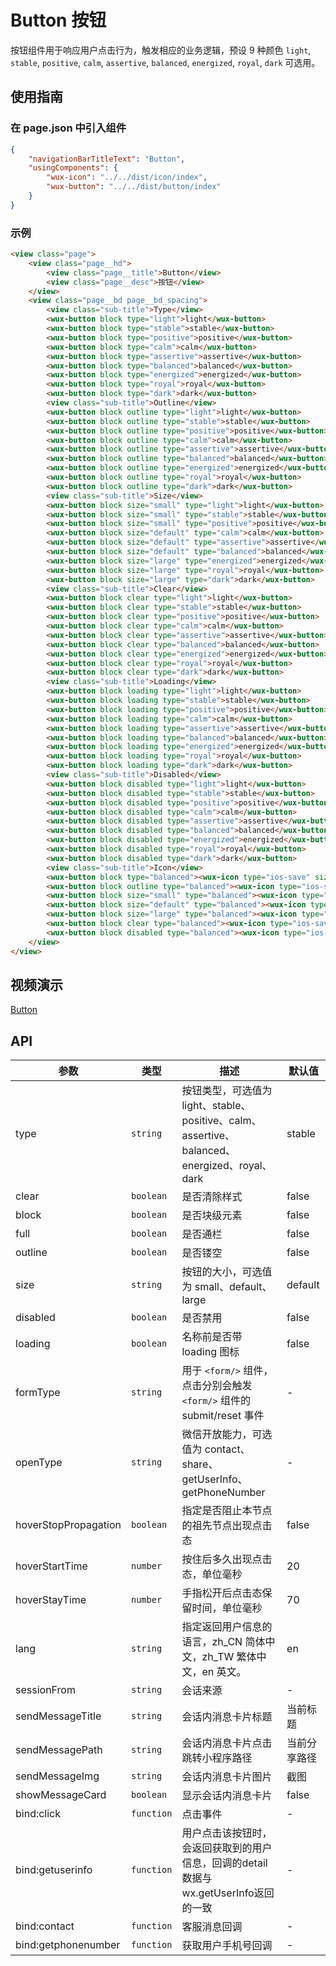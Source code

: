 # Button 按钮

按钮组件用于响应用户点击行为，触发相应的业务逻辑，预设 9 种颜色 `light`, `stable`, `positive`, `calm`, `assertive`, `balanced`, `energized`, `royal`, `dark` 可选用。

## 使用指南

### 在 page.json 中引入组件

```json
{
    "navigationBarTitleText": "Button",
    "usingComponents": {
        "wux-icon": "../../dist/icon/index",
        "wux-button": "../../dist/button/index"
    }
}
```

### 示例

```html
<view class="page">
    <view class="page__hd">
        <view class="page__title">Button</view>
        <view class="page__desc">按钮</view>
    </view>
    <view class="page__bd page__bd_spacing">
        <view class="sub-title">Type</view>
        <wux-button block type="light">light</wux-button>
        <wux-button block type="stable">stable</wux-button>
        <wux-button block type="positive">positive</wux-button>
        <wux-button block type="calm">calm</wux-button>
        <wux-button block type="assertive">assertive</wux-button>
        <wux-button block type="balanced">balanced</wux-button>
        <wux-button block type="energized">energized</wux-button>
        <wux-button block type="royal">royal</wux-button>
        <wux-button block type="dark">dark</wux-button>
        <view class="sub-title">Outline</view>
        <wux-button block outline type="light">light</wux-button>
        <wux-button block outline type="stable">stable</wux-button>
        <wux-button block outline type="positive">positive</wux-button>
        <wux-button block outline type="calm">calm</wux-button>
        <wux-button block outline type="assertive">assertive</wux-button>
        <wux-button block outline type="balanced">balanced</wux-button>
        <wux-button block outline type="energized">energized</wux-button>
        <wux-button block outline type="royal">royal</wux-button>
        <wux-button block outline type="dark">dark</wux-button>
        <view class="sub-title">Size</view>
        <wux-button block size="small" type="light">light</wux-button>
        <wux-button block size="small" type="stable">stable</wux-button>
        <wux-button block size="small" type="positive">positive</wux-button>
        <wux-button block size="default" type="calm">calm</wux-button>
        <wux-button block size="default" type="assertive">assertive</wux-button>
        <wux-button block size="default" type="balanced">balanced</wux-button>
        <wux-button block size="large" type="energized">energized</wux-button>
        <wux-button block size="large" type="royal">royal</wux-button>
        <wux-button block size="large" type="dark">dark</wux-button>
        <view class="sub-title">Clear</view>
        <wux-button block clear type="light">light</wux-button>
        <wux-button block clear type="stable">stable</wux-button>
        <wux-button block clear type="positive">positive</wux-button>
        <wux-button block clear type="calm">calm</wux-button>
        <wux-button block clear type="assertive">assertive</wux-button>
        <wux-button block clear type="balanced">balanced</wux-button>
        <wux-button block clear type="energized">energized</wux-button>
        <wux-button block clear type="royal">royal</wux-button>
        <wux-button block clear type="dark">dark</wux-button>
        <view class="sub-title">Loading</view>
        <wux-button block loading type="light">light</wux-button>
        <wux-button block loading type="stable">stable</wux-button>
        <wux-button block loading type="positive">positive</wux-button>
        <wux-button block loading type="calm">calm</wux-button>
        <wux-button block loading type="assertive">assertive</wux-button>
        <wux-button block loading type="balanced">balanced</wux-button>
        <wux-button block loading type="energized">energized</wux-button>
        <wux-button block loading type="royal">royal</wux-button>
        <wux-button block loading type="dark">dark</wux-button>
        <view class="sub-title">Disabled</view>
        <wux-button block disabled type="light">light</wux-button>
        <wux-button block disabled type="stable">stable</wux-button>
        <wux-button block disabled type="positive">positive</wux-button>
        <wux-button block disabled type="calm">calm</wux-button>
        <wux-button block disabled type="assertive">assertive</wux-button>
        <wux-button block disabled type="balanced">balanced</wux-button>
        <wux-button block disabled type="energized">energized</wux-button>
        <wux-button block disabled type="royal">royal</wux-button>
        <wux-button block disabled type="dark">dark</wux-button>
        <view class="sub-title">Icon</view>
        <wux-button block type="balanced"><wux-icon type="ios-save" size="16" /> balanced</wux-button>
        <wux-button block outline type="balanced"><wux-icon type="ios-save" size="16" /> balanced</wux-button>
        <wux-button block size="small" type="balanced"><wux-icon type="ios-save" size="16" /> balanced</wux-button>
        <wux-button block size="default" type="balanced"><wux-icon type="ios-save" size="16" /> balanced</wux-button>
        <wux-button block size="large" type="balanced"><wux-icon type="ios-save" size="16" /> balanced</wux-button>
        <wux-button block clear type="balanced"><wux-icon type="ios-save" size="16" /> balanced</wux-button>
        <wux-button block disabled type="balanced"><wux-icon type="ios-save" size="16" /> balanced</wux-button>
    </view>
</view>
```

## 视频演示

[Button](./_media/button.mp4 ':include :type=iframe width=375px height=667px')

## API

| 参数 | 类型 | 描述 | 默认值 |
| --- | --- | --- | --- |
| type | <code>string</code> | 按钮类型，可选值为 light、stable、positive、calm、assertive、balanced、energized、royal、dark | stable |
| clear | <code>boolean</code> | 是否清除样式 | false |
| block | <code>boolean</code> | 是否块级元素 | false |
| full | <code>boolean</code> | 是否通栏 | false |
| outline | <code>boolean</code> | 是否镂空 | false |
| size | <code>string</code> | 按钮的大小，可选值为 small、default、large | default |
| disabled | <code>boolean</code> | 是否禁用 | false |
| loading | <code>boolean</code> | 名称前是否带 loading 图标 | false |
| formType | <code>string</code> | 用于 `<form/>` 组件，点击分别会触发 `<form/>` 组件的 submit/reset 事件 | - |
| openType | <code>string</code> | 微信开放能力，可选值为 contact、share、getUserInfo、getPhoneNumber | - |
| hoverStopPropagation | <code>boolean</code> | 指定是否阻止本节点的祖先节点出现点击态 | false |
| hoverStartTime | <code>number</code> | 按住后多久出现点击态，单位毫秒 | 20 |
| hoverStayTime | <code>number</code> | 手指松开后点击态保留时间，单位毫秒 | 70 |
| lang | <code>string</code> | 指定返回用户信息的语言，zh_CN 简体中文，zh_TW 繁体中文，en 英文。 | en |
| sessionFrom | <code>string</code> | 会话来源 | - |
| sendMessageTitle | <code>string</code> | 会话内消息卡片标题 | 当前标题 |
| sendMessagePath | <code>string</code> | 会话内消息卡片点击跳转小程序路径 | 当前分享路径 |
| sendMessageImg | <code>string</code> | 会话内消息卡片图片 | 截图 |
| showMessageCard | <code>boolean</code> | 显示会话内消息卡片 | false |
| bind:click | <code>function</code> | 点击事件 | - |
| bind:getuserinfo | <code>function</code> | 用户点击该按钮时，会返回获取到的用户信息，回调的detail数据与wx.getUserInfo返回的一致 | - |
| bind:contact | <code>function</code> | 客服消息回调 | - |
| bind:getphonenumber | <code>function</code> | 获取用户手机号回调 | - |